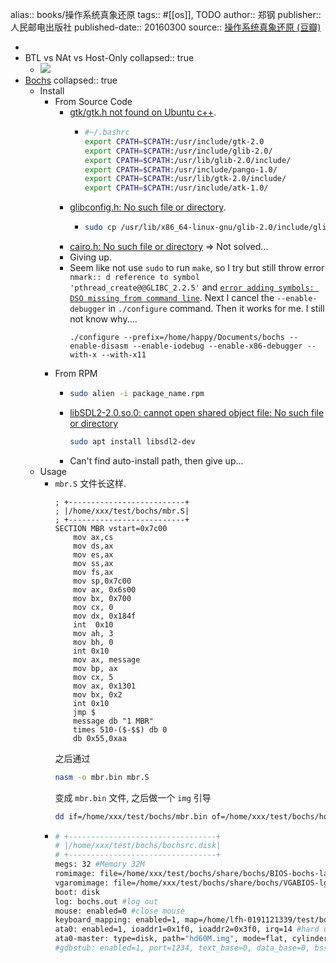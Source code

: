 alias:: books/操作系统真象还原
tags:: #[[os]], TODO
author:: 郑钢
publisher:: 人民邮电出版社
published-date:: 20160300
source:: [操作系统真象还原 (豆瓣)](https://book.douban.com/subject/26745156/)

-
- BTL vs NAt vs Host-Only
  collapsed:: true
  - ![](../assets/book/操作系统真象还原/BTL-NAT-HOSTONLY.png)
- [Bochs](https://sourceforge.net/projects/bochs/files/bochs)
  collapsed:: true
  - Install
    - From Source Code
      - [gtk/gtk.h not found on Ubuntu c++](https://stackoverflow.com/questions/24955686/gtk-gtk-h-not-found-on-ubuntu-c#answer-43835758).
        - ```bash
          #~/.bashrc
          export CPATH=$CPATH:/usr/include/gtk-2.0
          export CPATH=$CPATH:/usr/include/glib-2.0/
          export CPATH=$CPATH:/usr/lib/glib-2.0/include/
          export CPATH=$CPATH:/usr/include/pango-1.0/
          export CPATH=$CPATH:/usr/lib/gtk-2.0/include/
          export CPATH=$CPATH:/usr/include/atk-1.0/
          ```
      - [glibconfig.h: No such file or directory](https://github.com/dusty-nv/jetson-inference/issues/6#issuecomment-280827061).
        - ```bash
          sudo cp /usr/lib/x86_64-linux-gnu/glib-2.0/include/glibconfig.h /usr/include/glib-2.0/glibconfig.h
          ```
      - [cairo.h: No such file or directory](https://stackoverflow.com/questions/11918274/how-to-run-and-compile-a-cairo-file-in-ubuntu) => Not solved...
      - Giving up.
      - Seem like not use `sudo` to run `make`, so I try but still throw error `nmark:: d reference to symbol 'pthread_create@@GLIBC_2.2.5'` and [`error adding symbols: DSO missing from command line`](https://stackoverflow.com/questions/19901934/libpthread-so-0-error-adding-symbols-dso-missing-from-command-line). Next I cancel the `--enable-debugger` in `./configure` command. Then it works for me. I still not know why....
        ```shell
        ./configure --prefix=/home/happy/Documents/bochs --enable-disasm --enable-iodebug --enable-x86-debugger --with-x --with-x11
        ```
    - From RPM
      - ```bash
        sudo alien -i package_name.rpm
        ```
      - [libSDL2-2.0.so.0: cannot open shared object file: No such file or directory](https://stackoverflow.com/questions/29711336/libsdl2-2-0-so-0-cannot-open-shared-object-file)
        ```bash
        sudo apt install libsdl2-dev
        ```
      - Can't find auto-install path, then give up...
  - Usage
    - `mbr.S` 文件长这样.
      ```assembly
      ; +--------------------------+
      ; |/home/xxx/test/bochs/mbr.S|
      ; +--------------------------+
      SECTION MBR vstart=0x7c00
          mov ax,cs
          mov ds,ax
          mov es,ax
          mov ss,ax
          mov fs,ax
          mov sp,0x7c00
          mov ax, 0x6s00
          mov bx, 0x700
          mov cx, 0
          mov dx, 0x184f
          int  0x10
          mov ah, 3
          mov bh, 0
          int 0x10
          mov ax, message
          mov bp, ax
          mov cx, 5
          mov ax, 0x1301
          mov bx, 0x2
          int 0x10
          jmp $
          message db "1 MBR"
          times 510-($-$$) db 0
          db 0x55,0xaa
      ```
      之后通过
      ```bash
      nasm -o mbr.bin mbr.S
      ```
      变成 `mbr.bin` 文件, 之后做一个 `img` 引导
      ```bash
      dd if=/home/xxx/test/bochs/mbr.bin of=/home/xxx/test/bochs/hd60M.img bs=512 count=1 conv=notrunc
      ```
    - ```bash
      # +---------------------------------+
      # |/home/xxx/test/bochs/bochsrc.disk|
      # +---------------------------------+
      megs: 32 #Memory 32M
      romimage: file=/home/xxx/test/bochs/share/bochs/BIOS-bochs-latest #Machine's BIOS
      vgaromimage: file=/home/xxx/test/bochs/share/bochs/VGABIOS-lgpl-latest #Machine's VGA BIOS
      boot: disk
      log: bochs.out #log out
      mouse: enabled=0 #close mouse
      keyboard_mapping: enabled=1, map=/home/lfh-0191121339/test/bochs/share/bochs/keymaps/x11-pc-us.map #open keyboard
      ata0: enabled=1, ioaddr1=0x1f0, ioaddr2=0x3f0, irq=14 #hard disk setting -> ata0
      ata0-master: type=disk, path="hd60M.img", mode=flat, cylinders=121, heads=16, spt=63 #hard disk setting -> master, importent!
      #gdbstub: enabled=1, port=1234, text_base=0, data_base=0, bss_base=0 #gdb support
      ```